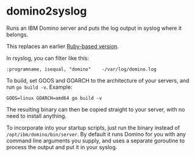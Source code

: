 # domino2syslog

Runs an IBM Domino server and puts the log output in syslog where it belongs.

This replaces an earlier [Ruby-based version](https://gist.github.com/lpar/1092788).

In rsyslog, you can filter like this:

    :programname, isequal, "domino"    -/var/log/domino.log

To build, set GOOS and GOARCH to the architecture of your servers, and run
`go build -v`. Example:

    GOOS=linux GOARCH=amd64 go build -v

The resulting binary can then be copied straight to your server, with no need 
to install anything.

To incorporate into your startup scripts, just run the binary instead 
of `/opt/ibm/domino/bin/server`. By default it runs Domino for you with any
command line arguments you supply, and uses a separate goroutine to process the
output and put it in your syslog.

